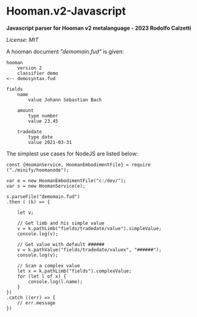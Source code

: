 # Hooman.v2-Javascript
__Javascript parser for Hooman v2 metalanguage - 2023 Rodolfo Calzetti__

_License: MIT_

A hooman document _"demomain.fud"_ is given:
```
hooman
    version 2
    classifier demo
<-- demosyntax.fud

fields
    name
        value Johann Sebastian Bach

    amount
        type number
        value 23.45

    tradedate
        type date
        value 2021-03-31
```
The simplest use cases for NodeJS are listed below:
```
const {HoomanService, HoomanEmbodimentFile} = require ("./minify/hoomanode");

var e = new HoomanEmbodimentFile("c:/dev/");
var s = new HoomanService(e);

s.parseFile("demomain.fud")
.then ( (k) => {

    let v;

    // Get limb and his simple value
    v = k.pathLimb("fields/tradedate/value").simpleValue;
    console.log(v);

    // Get value with default ######
    v = k.pathValue("fields/tradedate/valuex", "######");
    console.log(v);

    // Scan a complex value
    let x = k.pathLimb("fields").complexValue;
    for (let l of x) {
        console.log(l.name);
    }
})
.catch ((err) => {
    // err.message 
})
```

